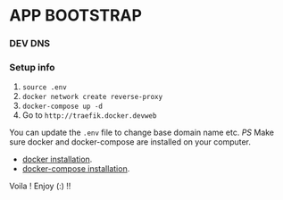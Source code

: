 # APP BOOTSTRAP
### DEV DNS

### Setup info
1.  `source .env`
2.  `docker network create reverse-proxy`
2.  `docker-compose up -d`
3.  Go to `http://traefik.docker.devweb`

You can update the `.env` file to change base domain name etc.
_PS_ Make sure docker and docker-compose are installed on your 
computer.
* [docker installation]('https://docs.docker.com/install/linux/docker-ce/ubuntu/').
* [docker-compose installation]('https://docs.docker.com/compose/').

Voila !
Enjoy (:) !! 